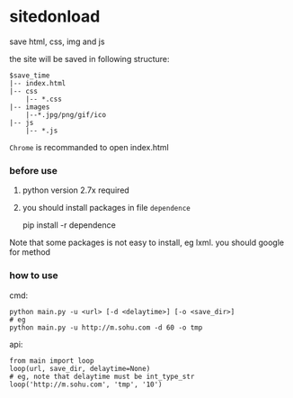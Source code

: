 # sitedonload
save html, css, img and js

the site will be saved in following structure:

    $save_time
    |-- index.html
    |-- css
        |-- *.css
    |-- images
        |--*.jpg/png/gif/ico
    |-- js
        |-- *.js


`Chrome` is recommanded to open index.html

### before use

1. python version 2.7x required

2. you should install packages in file `dependence`

    pip install -r dependence

Note that some packages is not easy to install, eg lxml.
you should google for method


### how to use

cmd:

    python main.py -u <url> [-d <delaytime>] [-o <save_dir>]
    # eg
    python main.py -u http://m.sohu.com -d 60 -o tmp


api:

    from main import loop
    loop(url, save_dir, delaytime=None)
    # eg, note that delaytime must be int_type_str
    loop('http://m.sohu.com', 'tmp', '10')
